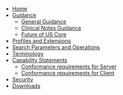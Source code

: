 
<ul class="nav navbar-nav">
  <li>
    <a href="index.html">Home</a>
  </li>
  <li class="dropdown">
    <a href="#" data-toggle="dropdown" class="dropdown-toggle">Guidance<b class="caret">
    </b>
  </a>
      <ul class="dropdown-menu">
        <li>
          <a href="general-guidance.html">General Guidance</a>
        </li>
        <li>
          <a href="clinical-notes-guidance.html">Clinical Notes Guidance</a>
        </li>
        <li>
          <a href="future-of-us-core.html">Future of US Core</a>
        </li>
      </ul>
  </li>
  <li>
    <a href="profiles.html">Profiles and Extensions</a>
  </li>
  <li>
    <a href="searchparameters.html">Search Parameters and Operations</a>
  </li>
  <li>
    <a href="terminology.html">Terminology</a>
  </li>
  <li class="dropdown">
    <a href="#" data-toggle="dropdown" class="dropdown-toggle">Capability Statements<b class="caret">
    </b>
  </a>
      <ul class="dropdown-menu">
        <li>
          <a href="CapabilityStatement-us-core-r4-server.html">Conformance requirements for Server</a>
        </li>
        <li>
          <a href="CapabilityStatement-us-core-r4-client.html">Conformance requirements for Client</a>
        </li>
      </ul>
  </li>
<li>
  <a href="security.html">Security</a>
</li>
<li>
  <a href="downloads.html">Downloads</a>
</li>
</ul>
